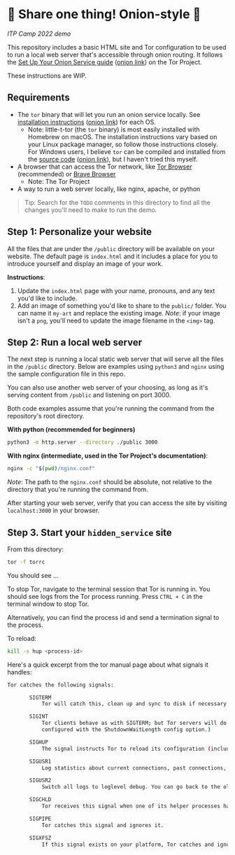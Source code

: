 # 🧅 Share one thing! Onion-style 🧅
*ITP Camp 2022 demo*

<!-- TODO(lizz): Fill out this readme with instructions! -->

This repository includes a basic HTML site and Tor configuration to be used to run a local web server that's accessible through onion routing. It follows the [Set Up Your Onion Service guide](https://community.torproject.org/onion-services/setup/) ([onion link](http://xmrhfasfg5suueegrnc4gsgyi2tyclcy5oz7f5drnrodmdtob6t2ioyd.onion/onion-services/setup/index.html)) on the Tor Project.

These instructions are WIP.

## Requirements
* The `tor` binary that will let you run an onion service locally. See [installation instructions](https://community.torproject.org/onion-services/setup/install/) ([onion link](http://xmrhfasfg5suueegrnc4gsgyi2tyclcy5oz7f5drnrodmdtob6t2ioyd.onion/onion-services/setup/install/index.html)) for each OS.
  * Note: little-t-tor (the `tor` binary) is most easily installed with Homebrew on macOS. The installation instructions vary based on your Linux package manager, so follow those instructions closely. For Windows users, I believe `tor` can be compiled and installed from the [source code](https://www.torproject.org/download/tor/index.html) ([onion link](http://2gzyxa5ihm7nsggfxnu52rck2vv4rvmdlkiu3zzui5du4xyclen53wid.onion/download/tor/index.html)), but I haven't tried this myself. 
* A browser that can access the Tor network, like [Tor Browser](https://www.torproject.org/download/) (recommended) or [Brave Browser](https://brave.com/)
  * Note: The Tor Project 
* A way to run a web server locally, like nginx, apache, or python

> Tip: Search for the `TODO` comments in this directory to find all the changes you'll need to make to run the demo.

## Step 1: Personalize your website

All the files that are under the `/public` directory will be available on your website. The default page is `index.html` and it includes a place for you to introduce yourself and display an image of your work.

**Instructions**: 
1. Update the `index.html` page with your name, pronouns, and any text you'd like to include.
2. Add an image of something you'd like to share to the `public/` folder. You can name it `my-art` and replace the existing image. *Note*: if your image isn't a `png`, you'll need to update the image filename in the `<img>` tag.

## Step 2: Run a local web server

The next step is running a local static web server that will serve all the files in the `/public` directory. Below are examples using `python3` and `nginx` using the sample configuration file in this repo.

You can also use another web server of your choosing, as long as it's serving content from `/public` and listening on port 3000.

Both code examples assume that you're running the command from the repository's root directory.

**With python (recommended for beginners)**

```sh
python3 -m http.server --directory ./public 3000
```

**With nginx (intermediate, used in the Tor Project's documentation)**:

```sh
nginx -c "$(pwd)/nginx.conf"
```

*Note*: The path to the `nginx.conf` should be absolute, not relative to the directory that you're running the command from.

After starting your web server, verify that you can access the site by visiting `localhost:3000` in your browser.

## Step 3. Start your `hidden_service` site

From this directory:
```sh
tor -f torrc
```

You should see ...

To stop Tor, navigate to the terminal session that Tor is running in. You should see logs from the Tor process running. Press `CTRL + C` in the terminal window to stop Tor.

Alternatively, you can find the process id and send a termination signal to the process.

<!-- TODO(lizz): Add more information here -->

To reload:
```sh
kill -s hup <process-id>
```

Here's a quick excerpt from the tor manual page about what signals it handles:
```sh
Tor catches the following signals:

       SIGTERM
           Tor will catch this, clean up and sync to disk if necessary, and exit.

       SIGINT
           Tor clients behave as with SIGTERM; but Tor servers will do a controlled slow shutdown, closing listeners and waiting 30 seconds before exiting. (The delay can be
           configured with the ShutdownWaitLength config option.)

       SIGHUP
           The signal instructs Tor to reload its configuration (including closing and reopening logs), and kill and restart its helper processes if applicable.

       SIGUSR1
           Log statistics about current connections, past connections, and throughput.

       SIGUSR2
           Switch all logs to loglevel debug. You can go back to the old loglevels by sending a SIGHUP.

       SIGCHLD
           Tor receives this signal when one of its helper processes has exited, so it can clean up.

       SIGPIPE
           Tor catches this signal and ignores it.

       SIGXFSZ
           If this signal exists on your platform, Tor catches and ignores it.
```